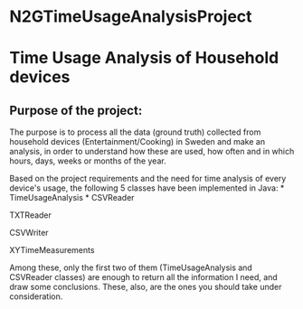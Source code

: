 # N2GTimeUsageAnalysisProject
<h1>Time Usage Analysis of Household devices</h1>
<h2>Purpose of the project:  </h2>
<p>The purpose is to process all the data (ground truth) collected from household devices (Entertainment/Cooking) in Sweden and make an analysis, in order to understand how these are used, how often and in which hours, days, weeks or months of the year.</p>
<p>Based on the project requirements and the need for time analysis of every device's usage, the following 5 classes have been implemented in Java: 
  * TimeUsageAnalysis
  * CSVReader</l><p>TXTReader</p><p>CSVWriter</p><p>XYTimeMeasurements</p> <p>Among these, only the first two of them (TimeUsageAnalysis and CSVReader classes) are enough to return all the information I need, and draw some conclusions. These, also, are the ones you should take under consideration.</p>
